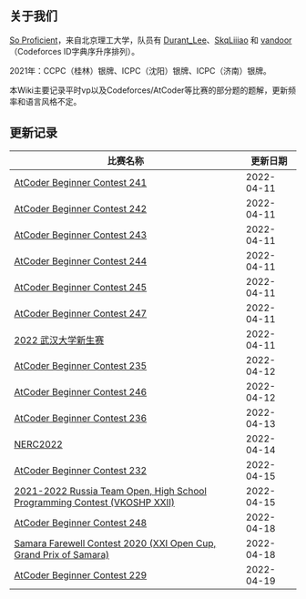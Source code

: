 ## 关于我们

[So Proficient](https://skqliao.github.io/https://codeforces.com/team/91336)，来自北京理工大学，队员有 [Durant_Lee](https://skqliao.github.io/https://codeforces.com/profile/Durant_Lee)、[SkqLiiiao](https://skqliao.github.io/https://codeforces.com/profile/SkqLiiiao) 和 [vandoor](https://skqliao.github.io/https://codeforces.com/profile/vandoor)（Codeforces ID字典序升序排列）。

2021年：CCPC（桂林）银牌、ICPC（沈阳）银牌、ICPC（济南）银牌。

本Wiki主要记录平时vp以及Codeforces/AtCoder等比赛的部分题的题解，更新频率和语言风格不定。

## 更新记录

| 比赛名称                                                     | 更新日期   |
| ------------------------------------------------------------ | ---------- |
| [AtCoder Beginner Contest 241](https://skqliao.github.io/atcoder/abc/abc241/) | 2022-04-11 |
| [AtCoder Beginner Contest 242](https://skqliao.github.io/atcoder/abc/abc242/) | 2022-04-11 |
| [AtCoder Beginner Contest 243](https://skqliao.github.io/atcoder/abc/abc243/) | 2022-04-11 |
| [AtCoder Beginner Contest 244](https://skqliao.github.io/atcoder/abc/abc244/) | 2022-04-11 |
| [AtCoder Beginner Contest 245](https://skqliao.github.io/atcoder/abc/abc245/) | 2022-04-11 |
| [AtCoder Beginner Contest 247](https://skqliao.github.io/atcoder/abc/abc247/) | 2022-04-11 |
| [2022 武汉大学新生赛](https://skqliao.github.io/contests/whu-2022-fresh/) | 2022-04-11 |
| [AtCoder Beginner Contest 235](https://skqliao.github.io/atcoder/abc/abc235/) | 2022-04-12 |
| [AtCoder Beginner Contest 246](https://skqliao.github.io/atcoder/abc/abc246/) | 2022-04-12 |
| [AtCoder Beginner Contest 236](https://skqliao.github.io/atcoder/abc/abc236/) | 2022-04-13 |
| [NERC2022](https://skqliao.github.io/contests/nerc2022/)     | 2022-04-14 |
| [AtCoder Beginner Contest 232](https://skqliao.github.io/atcoder/abc/abc232/) | 2022-04-15 |
| [2021-2022 Russia Team Open, High School Programming Contest (VKOSHP XXII)](https://skqliao.github.io/vp/cf-gym-103483) | 2022-04-15 |
| [AtCoder Beginner Contest 248](https://skqliao.github.io/atcoder/abc/abc248/) | 2022-04-18 |
| [Samara Farewell Contest 2020 (XXI Open Cup, Grand Prix of Samara)](https://skqliao.github.io/vp/cf-gym-102916) | 2022-04-18 |
| [AtCoder Beginner Contest 229](https://skqliao.github.io/atcoder/abc/abc229/) | 2022-04-19 |